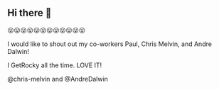 ## Hi there 👋

😛😛😛😛😛😛😛😛😛😛😛😛

I would like to shout out my co-workers Paul, Chris Melvin, and Andre Dalwin!

I GetRocky all the time. LOVE IT!

@chris-melvin and @AndreDalwin
